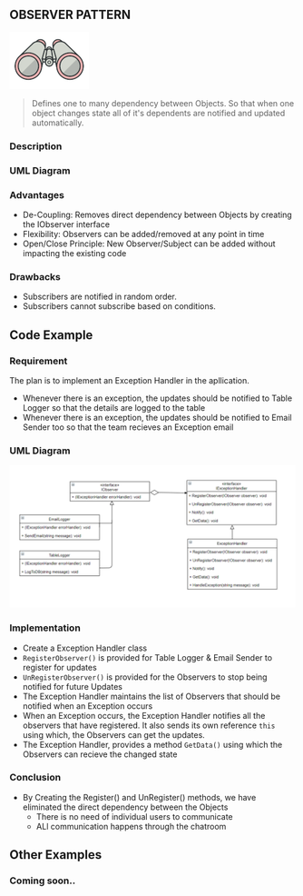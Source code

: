 ## OBSERVER PATTERN

![Observer Pattern Image](https://raw.githubusercontent.com/sandeshkota/DesignPatterns/main/Assets/Patterns/observer.png)

> Defines one to many dependency between Objects. So that when one object changes state all of it's dependents are notified and updated automatically. 

### Description

### UML Diagram


### Advantages
- De-Coupling: Removes direct dependency between Objects by creating the IObserver interface
- Flexibility: Observers can be added/removed at any point in time
- Open/Close Principle: New Observer/Subject can be added without impacting the existing code

### Drawbacks
- Subscribers are notified in random order.
- Subscribers cannot subscribe based on conditions.


## Code Example

### Requirement
The plan is to implement an Exception Handler in the apllication.
  - Whenever there is an exception, the updates should be notified to Table Logger so that the details are logged to the table
  - Whenever there is an exception, the updates should be notified to Email Sender too so that the team recieves an Exception email
  
### UML Diagram
![Observer Pattern UML Image](https://raw.githubusercontent.com/sandeshkota/DesignPatterns/main/Assets/UML/Observer.PNG)

### Implementation
- Create a Exception Handler class
- ```RegisterObserver()``` is provided for  Table Logger & Email Sender to register for updates
- ```UnRegisterObserver()``` is provided for the Observers to stop being notified for future Updates
- The Exception Handler maintains the list of Observers that should be notified when an Exception occurs
- When an Exception occurs, the Exception Handler notifies all the observers that have registered. It also sends its own reference ```this``` using which, the Observers can get the updates.
- The Exception Handler, provides a method ```GetData()``` using which the Observers can recieve the changed state

### Conclusion
- By Creating the Register() and UnRegister() methods, we have eliminated the direct dependency between the Objects
  - There is no need of individual users to communicate
  - ALl communication happens through the chatroom


## Other Examples

### Coming soon..
